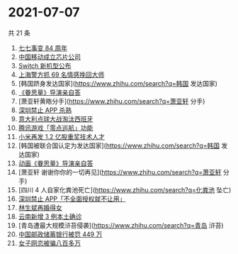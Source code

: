 # 2021-07-07

共 21 条

<!-- BEGIN -->
<!-- 最后更新时间 Wed Jul 07 2021 20:08:28 GMT+0800 (China Standard Time) -->

1. [七七事变 84 周年](https://www.zhihu.com/search?q=七七事变)
2. [中国移动成立芯片公司](https://www.zhihu.com/search?q=中国移动)
3. [Switch 新机型公布](https://www.zhihu.com/search?q=switch)
4. [上海警方抓 69 名情感挽回大师](https://www.zhihu.com/search?q=情感挽回)
5. [韩国跻身发达国家](https://www.zhihu.com/search?q=韩国 发达国家)
6. [《眷思量》导演亲自答](https://www.zhihu.com/search?q=眷思量)
7. [萧亚轩黄皓分手](https://www.zhihu.com/search?q=萧亚轩 分手)
8. [深圳禁止 APP 杀熟](https://www.zhihu.com/search?q=大数据杀熟)
9. [意大利点球大战淘汰西班牙](https://www.zhihu.com/search?q=意大利队)
10. [腾讯游戏「零点巡航」功能](https://www.zhihu.com/search?q=腾讯游戏)
11. [小米再发 1.2 亿股重奖技术人才](https://www.zhihu.com/search?q=小米)
12. [韩国被联合国认定为发达国家](https://www.zhihu.com/search?q=韩国 发达国家)
13. [动画《眷思量》导演亲自答](https://www.zhihu.com/search?q=眷思量)
14. [萧亚轩 谢谢你你的一切再见](https://www.zhihu.com/search?q=萧亚轩 分手)
15. [四川 4 人自家化粪池死亡](https://www.zhihu.com/search?q=化粪池 坠亡)
16. [深圳禁止 APP「不全面授权就不让用」](https://www.zhihu.com/search?q=大数据杀熟)
17. [林生斌再婚得女](https://www.zhihu.com/search?q=林生斌)
18. [云南新增 3 例本土确诊](https://www.zhihu.com/search?q=云南疫情)
19. [青岛遭最大规模浒苔侵袭](https://www.zhihu.com/search?q=青岛 浒苔)
20. [中国邮政储蓄银行被罚 449 万](https://www.zhihu.com/search?q=中国邮政储蓄银行)
21. [女子网恋被骗八百多万](https://www.zhihu.com/search?q=网恋被骗)

<!-- END -->
